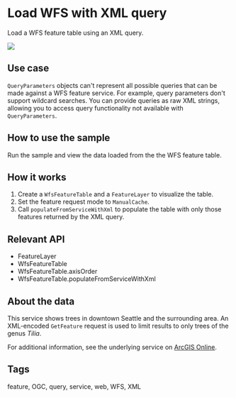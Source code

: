 # Load WFS with XML query

Load a WFS feature table using an XML query.

![](screenshot.png)

## Use case

`QueryParameters` objects can't represent all possible queries that can be made against a WFS feature service. For example, query parameters don't support wildcard searches. You can provide queries as raw XML strings, allowing you to access query functionality not available with `QueryParameters`.

## How to use the sample

Run the sample and view the data loaded from the the WFS feature table.

## How it works

1. Create a `WfsFeatureTable` and a `FeatureLayer` to visualize the table.
2. Set the feature request mode to `ManualCache`.
3. Call `populateFromServiceWithXml` to populate the table with only those features returned by the XML query.

## Relevant API

* FeatureLayer
* WfsFeatureTable
* WfsFeatureTable.axisOrder
* WfsFeatureTable.populateFromServiceWithXml

## About the data

This service shows trees in downtown Seattle and the surrounding area. An XML-encoded `GetFeature` request is used to limit results to only trees of the genus *Tilia*.

For additional information, see the underlying service on [ArcGIS Online](https://arcgisruntime.maps.arcgis.com/home/item.html?id=1b81d35c5b0942678140efc29bc25391).

## Tags

feature, OGC, query, service, web, WFS, XML
